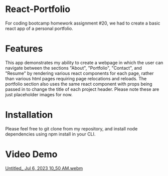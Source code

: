 # React-Portfolio
For coding bootcamp homework assignment #20, we had to create a basic react app of a personal portfolio. 

# Features
This app demonstrates my ability to create a webpage in which the user can navigate between the sections "About", "Portfolio", "Contact", and "Resume" by rendering various react
components for each page, rather than various html pages requiring page relocations and reloads. The portfolio section also uses the same react component with props being passed in 
to change the title of each project header. Please note these are just placeholder images for now.

# Installation 
Please feel free to git clone from my repository, and install node dependencies using npm install in your CLI.

# Video Demo


[Untitled_ Jul 6, 2023 10_50 AM.webm](https://github.com/mattwagner28/React-Portfolio/assets/121985800/51cf2c76-6bf1-4ae3-bf78-0e5a2f093ff9)
